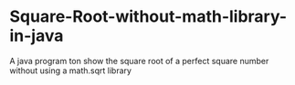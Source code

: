# Square-Root-without-math-library-in-java
A java program ton show the square root of a perfect square number without using a math.sqrt library
